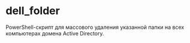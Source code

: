 # dell_folder
PowerShell-скрипт для массового удаления указанной папки на всех компьютерах домена Active Directory.
